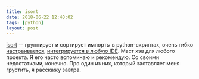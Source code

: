 ```yaml
---
title: isort
date: 2018-06-22 12:40:02
tags: [python]
layout: post
---
```


[isort](https://github.com/timothycrosley/isort) -- группирует и сортирует импорты в python-скриптах, очень гибко [настраивается](https://github.com/timothycrosley/isort/wiki/isort-Settings), [интегрируется в любую IDE](https://github.com/timothycrosley/isort/wiki/isort-Plugins). Маст хэв для любого проекта. Я его часто вспоминаю и рекомендую. Со своими недостатками, конечно. Про один из них, который заставляет меня грустить, я расскажу завтра.
